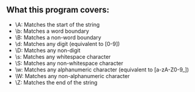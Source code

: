 What this program covers:
-------------------------

- \A: Matches the start of the string
- \b: Matches a word boundary
- \B: Matches a non-word boundary
- \d: Matches any digit (equivalent to [0-9])
- \D: Matches any non-digit
- \s: Matches any whitespace character
- \S: Matches any non-whitespace character
- \w: Matches any alphanumeric character (equivalent to [a-zA-Z0-9_])
- \W: Matches any non-alphanumeric character
- \Z: Matches the end of the string

